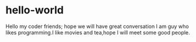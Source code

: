 # hello-world
Hello my coder friends; hope we will have great conversation
I am guy who likes programming.I like movies and tea,hope I will meet some good people.
